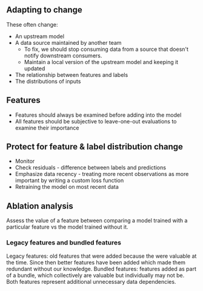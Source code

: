 ## Adapting to change

These often change:

- An upstream model
- A data source maintained by another team
  - To fix, we should stop consuming data from a source that doesn't notify downstream consumers.
  - Maintain a local version of the upstream model and keeping it updated
- The relationship between features and labels
- The distributions of inputs


## Features
- Features should always be examined before adding into the model
- All features should be subjective to leave-one-out evaluations to examine their importance

## Protect for feature & label distribution change
- Monitor
- Check residuals - difference between labels and predictions
- Emphasize data recency - treating more recent observations as more important by writing a custom loss function
- Retraining the model on most recent data

## Ablation analysis
Assess the value of a feature between comparing a model trained with a particular feature vs the model trained without it.

### Legacy features and bundled features
Legacy features: old features that were added because the were valuable at the time. Since then better features have been added which made them redundant without our knowledge.
Bundled features: features added as part of a bundle, which collectively are valuable but individually may not be.
Both features represent additional unnecessary data dependencies.
